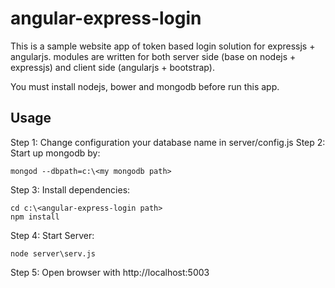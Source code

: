 # angular-express-login
This is a sample website app of token based login solution for expressjs + angularjs. 
modules are written for both server side (base on nodejs + expressjs) and client side (angularjs + bootstrap). 

You must install nodejs, bower and mongodb before run this app.


## Usage

Step 1: Change configuration your database name in server/config.js
Step 2: Start up mongodb by:
```
mongod --dbpath=c:\<my mongodb path>
```
Step 3: Install dependencies:
```
cd c:\<angular-express-login path>
npm install
```
Step 4: Start Server:
```
node server\serv.js
```
Step 5: Open browser with http://localhost:5003

 
